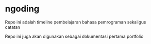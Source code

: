 # ngoding

Repo ini adalah timeline pembelajaran bahasa pemrograman sekaligus catatan

Repo ini juga akan digunakan sebagai dokumentasi pertama portfolio
